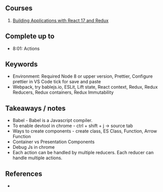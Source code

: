 ## Courses

1. [Building Applications with React 17 and Redux](https://app.pluralsight.com/library/courses/react-redux-react-router-es6/table-of-contents)

## Complete up to

- 8:01: Actions

## Keywords

- Environment: Required Node 8 or upper version, Prettier, Configure prettier in VS Code tick for save and paste
- Webpack, try bablejs.io, ESLit, Lift state, React context, Redux, Redux Reducers, Redux containers, Redux Immutability

## Takeaways / notes

- Babel - Babel is a Javascript compiler.
- To enable devtool in chrome - ctrl + shift + j -> source tab
- Ways to create components - create class, ES Class, Function, Arrow Function
- Container vs Presentation Components
- Debug Js in chrome
- Each action can be handled by multiple reducers. Each reducer can handle multiple actions.

## References

-
